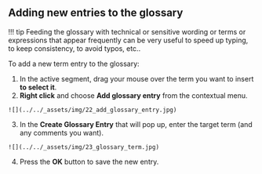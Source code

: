 ## Adding new entries to the glossary

!!! tip 
    Feeding the glossary with technical or sensitive wording or terms or expressions that appear frequently can be very useful to speed up typing, to keep consistency, to avoid typos, etc.. 

To add a new term entry to the glossary:

  1. In the active segment, drag your mouse over the term you want to insert **to select it**.
  2. **Right click** and choose **Add glossary entry** from the contextual menu.

	![](../../_assets/img/22_add_glossary_entry.jpg)
  
  3. In the **Create Glossary Entry** that will pop up, enter the target term (and any comments you want).

	![](../../_assets/img/23_glossary_term.jpg)
  
  4. Press the **OK** button to save the new entry.